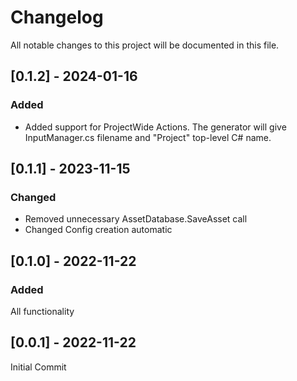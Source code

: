 # Changelog
All notable changes to this project will be documented in this file.

## [0.1.2] - 2024-01-16
### Added
- Added support for ProjectWide Actions.
The generator will give InputManager.cs filename
and "Project" top-level C# name.

## [0.1.1] - 2023-11-15
### Changed
- Removed unnecessary AssetDatabase.SaveAsset call
- Changed Config creation automatic

## [0.1.0] - 2022-11-22
### Added
All functionality

## [0.0.1] - 2022-11-22
Initial Commit